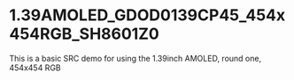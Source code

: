 # 1.39AMOLED_GDOD0139CP45_454x454RGB_SH8601Z0
This is a basic SRC demo for using the 1.39inch AMOLED, round one, 454x454 RGB
